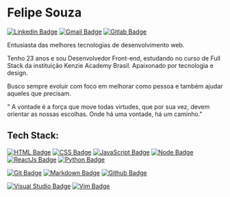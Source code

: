 # Felipe Souza 


[![Linkedin Badge](https://img.shields.io/badge/-Felipe%20Souza-4C566A?style=flat-square&logo=Linkedin&logoColor=white&link=https://www.linkedin.com/in/felipesouzadev/)](https://www.linkedin.com/in/felipesouzadev/) 
[![Gmail Badge](https://img.shields.io/badge/-felipesouz4dev@gmail.com-4C566A?style=flat-square&logo=Gmail&logoColor=white&link=mailto:felipesouz4dev@gmail.com)](mailto:diego.schell.f@gmail.com)
[![Gitlab Badge](https://img.shields.io/badge/-@felipesouz4dev-4C566A?style=flat-square&logo=Gitlab&logoColor=white&link=https://gitlab.com/felipesouz4dev)](https://gitlab.com/felipesouz4dev)

Entusiasta das melhores tecnologias de desenvolvimento web.

Tenho 23 anos e sou Desenvolvedor Front-end,  estudando no curso de Full Stack da instituição Kenzie Academy Brasil. Apaixonado por tecnologia e design. 

Busco sempre evoluir com foco em melhorar como pessoa e também ajudar aqueles que precisam.

" A vontade é a força que move todas virtudes, que por sua vez, devem orientar as nossas escolhas. Onde há uma vontade, há um caminho."


## Tech Stack:

[![HTML Badge](https://img.shields.io/badge/-HTML-4C566A?style=flat&logo=HTML5&logoColor=white)]()
[![CSS Badge](https://img.shields.io/badge/-CSS-4C566A?style=flat&logo=CSS3&logoColor=white&link=https://gitlab.com/felipesouz4dev)](https://gitlab.com/felipesouz4dev)
[![JavaScript Badge](https://img.shields.io/badge/-JavaScript-4C566A?style=flat&logo=JavaScript&logoColor=white&link=https://gitlab.com/felipesouz4dev)](https://gitlab.com/felipesouz4dev)
[![Node Badge](https://img.shields.io/badge/-Node.js-4C566A?style=flat&logo=Node.js&logoColor=white&link=https://gitlab.com/felipesouz4dev)](https://gitlab.com/felipesouz4dev)
[![ReactJs Badge](https://img.shields.io/badge/-React.js-4C566A?style=flat&logo=React&logoColor=white&link=https://gitlab.com/felipesouz4dev)](https://gitlab.com/felipesouz4dev)
[![Python Badge](https://img.shields.io/badge/-Python-4C566A?style=flat&logo=Python&logoColor=white)]()



[![Git Badge](https://img.shields.io/badge/-Git-4C566A?style=flat&logo=Git&logoColor=white)]()
[![Markdown Badge](https://img.shields.io/badge/-Markdown-4C566A?style=flat&logo=Markdown&logoColor=white)]()
[![Github Badge](https://img.shields.io/badge/-Github-4C566A?style=flat&logo=Github&logoColor=white)]()

[![Visual Studio Badge](https://img.shields.io/badge/-Visual%20Studio%20Code-4C566A?style=flat&logo=VisualStudioCode&logoColor=white)]()
[![Vim Badge](https://img.shields.io/badge/-Vim-4C566A?style=flat&logo=Vim&logoColor=white)]()
